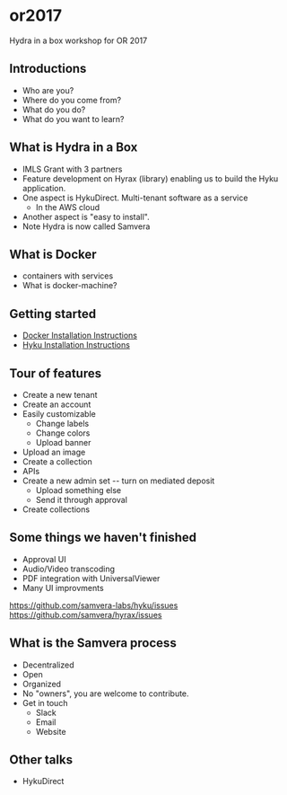 # or2017
Hydra in a box workshop for OR 2017


## Introductions
* Who are you?
* Where do you come from?
* What do you do?
* What do you want to learn?

## What is Hydra in a Box
* IMLS Grant with 3 partners
* Feature development on Hyrax (library) enabling us to build the Hyku application.
* One aspect is HykuDirect. Multi-tenant software as a service
  * In the AWS cloud
* Another aspect is "easy to install".
* Note Hydra is now called Samvera

## What is Docker
* containers with services
* What is docker-machine?

## Getting started
* [Docker Installation Instructions](Install.md)
* [Hyku Installation Instructions](InstallHyku.md)

## Tour of features
* Create a new tenant
* Create an account
* Easily customizable
  * Change labels
  * Change colors
  * Upload banner
* Upload an image
* Create a collection
* APIs
* Create a new admin set -- turn on mediated deposit
  * Upload something else
  * Send it through approval
* Create collections


## Some things we haven't finished
* Approval UI
* Audio/Video transcoding
* PDF integration with UniversalViewer
* Many UI improvments

https://github.com/samvera-labs/hyku/issues
https://github.com/samvera/hyrax/issues

## What is the Samvera process
* Decentralized
* Open
* Organized
* No "owners", you are welcome to contribute.
* Get in touch
  * Slack
  * Email
  * Website

## Other talks
* HykuDirect

